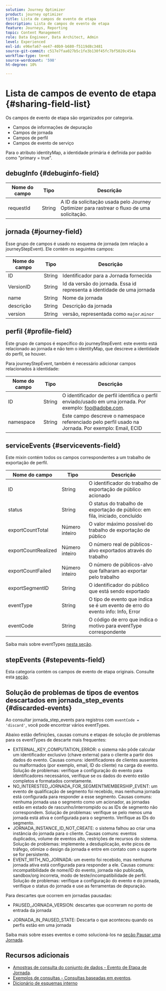 ```yaml
---
solution: Journey Optimizer
product: journey optimizer
title: Lista de campos de evento de etapa
description: Lista de campos de evento de etapa
feature: Journeys, Reporting
topic: Content Management
role: Data Engineer, Data Architect, Admin
level: Experienced
exl-id: e96efa67-ee47-40b9-b680-f5119d8c3481
source-git-commit: c517e7faa027b5c1fe3b130f45fc7bf5020c454a
workflow-type: tm+mt
source-wordcount: '598'
ht-degree: 10%

---
```


# Lista de campos de evento de etapa {#sharing-field-list}

Os campos de evento de etapa são organizados por categoria.

* Campos de informações de depuração
* Campos de jornada
* Campos de perfil
* Campos de evento de serviço

Para o atributo identityMap, a identidade primária é definida por padrão como &quot;primary = true&quot;.

## debugInfo {#debuginfo-field}

| Nome do campo | Tipo | Descrição |
|---|---|------------|
| requestId | String | A ID da solicitação usada pelo Journey Optimizer para rastrear o fluxo de uma solicitação. |

## jornada {#journey-field}

Esse grupo de campos é usado no esquema de jornada (em relação a journeyStepEvent). Ele contém os seguintes campos:

| Nome do campo | Tipo | Descrição |
|---|---|------------|
| ID | String | Identificador para a Jornada fornecida |
| VersionID | String | Id da versão do jornada. Essa id representa a identidade de uma jornada |
| name | String | Nome da jornada |
| descrição | String | Descrição da jornada |
| version | String | versão, representada como `major`.`minor` |

## perfil {#profile-field}

Este grupo de campos é específico do journeyStepEvent: este evento está relacionado ao jornada e não tem o identityMap, que descreve a identidade do perfil, se houver.

Para journeyStepEvent, também é necessário adicionar campos relacionados à identidade:

| Nome do campo | Tipo | Descrição |
|---|---|------------|
| ID | String | O identificador de perfil identifica o perfil enviado/usado em uma jornada. Por exemplo: foo@adobe.com. |
| namespace | String | Este campo descreve o namespace referenciado pelo perfil usado na Jornada. Por exemplo: Email, ECID |

## serviceEvents {#servicevents-field}

Este mixin contém todos os campos correspondentes a um trabalho de exportação de perfil.

| Nome do campo | Tipo | Descrição |
|---|---|------------|
| ID | String | O identificador do trabalho de exportação de público acionado |
| status | String | O status do trabalho de exportação de público: em fila, iniciado, concluído |
| exportCountTotal | Número inteiro | O valor máximo possível do trabalho de exportação de público |
| exportCountRealized | Número inteiro | O número real de públicos-alvo exportados através do trabalho |
| exportCountFailed | Número inteiro | O número de públicos-alvo que falharam ao exportar pelo trabalho |
| exportSegmentID | String | O identificador do público que está sendo exportado |
| eventType | String | O tipo de evento que indica se é um evento de erro do evento info: Info, Error |
| eventCode | String | O código de erro que indica o motivo para eventType correspondente |

Saiba mais sobre eventTypes [nesta seção](#discarded-events).

## stepEvents {#stepevents-field}

Esta categoria contém os campos de evento de etapa originais. Consulte esta [seção](../reports/sharing-legacy-fields.md).


## Solução de problemas de tipos de eventos descartados em jornada_step_events  {#discarded-events}

Ao consultar jornada_step_events para registros com `eventCode = 'discard'`, você pode encontrar vários eventTypes.

Abaixo estão definições, causas comuns e etapas de solução de problemas para os eventTypes de descarte mais frequentes:

* EXTERNAL_KEY_COMPUTATION_ERROR: o sistema não pôde calcular um identificador exclusivo (chave externa) para o cliente a partir dos dados do evento.
Causas comuns: identificadores de clientes ausentes ou malformados (por exemplo, email, ID do cliente) na carga do evento.
Solução de problemas: verifique a configuração do evento para identificadores necessários, verifique se os dados do evento estão completos e formatados corretamente.
* NO_INTERESTED_JORNADA_FOR_SEGMENTMEMBERSHIP_EVENT: um evento de qualificação de segmento foi recebido, mas nenhuma jornada está configurada para responder a esse segmento.
Causas comuns: nenhuma jornada usa o segmento como um acionador, as jornadas estão em estado de rascunho/interrompido ou as IDs de segmento não correspondem.
Solução de problemas: verifique se pelo menos uma jornada está ativa e configurada para o segmento. Verifique as IDs do segmento.
* JORNADA_INSTANCE_ID_NOT_CREATE: o sistema falhou ao criar uma instância do jornada para o cliente.
Causas comuns: eventos duplicados, volume de eventos alto, restrições de recursos do sistema.
Solução de problemas: implemente a desduplicação, evite picos de tráfego, otimize o design da jornada e entre em contato com o suporte se for persistente.
* EVENT_WITH_NO_JORNADA: um evento foi recebido, mas nenhuma jornada ativa está configurada para responder a ele.
Causas comuns: incompatibilidade de nome/ID do evento, jornada não publicada, sandbox/org incorreta, modo de teste/incompatibilidade de perfil.
Solução de problemas: verifique a configuração do evento e do jornada, verifique o status do jornada e use as ferramentas de depuração.

Para descartes que ocorrem em jornadas pausadas:

* PAUSED_JORNADA_VERSION: descartes que ocorreram no ponto de entrada da jornada

* JORNADA_IN_PAUSED_STATE: Descarta o que aconteceu quando os perfis estão em uma jornada

Saiba mais sobre esses eventos e como solucioná-los na [seção Pausar uma Jornada](../building-journeys/journey-pause.md#troubleshoot-profile-discards-in-paused-journeys).

## Recursos adicionais

* [Amostras de consulta do conjunto de dados - Evento de Etapa de Jornada](../data/datasets-query-examples.md#journey-step-event).
* [Exemplos de consultas - Consultas baseadas em eventos](query-examples.md#event-based-queries).
* [Dicionário de esquemas interno](https://experienceleague.adobe.com/tools/ajo-schemas/schema-dictionary.html?lang=pt-BR)

